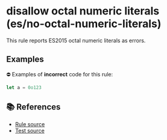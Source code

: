 # disallow octal numeric literals (es/no-octal-numeric-literals)

This rule reports ES2015 octal numeric literals as errors.

## Examples

⛔ Examples of **incorrect** code for this rule:

```js
let a = 0o123
```

## 📚 References

- [Rule source](https://github.com/mysticatea/eslint-plugin-es/blob/v1.2.0/lib/rules/no-octal-numeric-literals.js)
- [Test source](https://github.com/mysticatea/eslint-plugin-es/blob/v1.2.0/tests/lib/rules/no-octal-numeric-literals.js)
